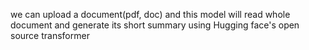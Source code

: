 
we can upload a document(pdf, doc) and this model will read whole document and generate its short summary using Hugging face's open source transformer
